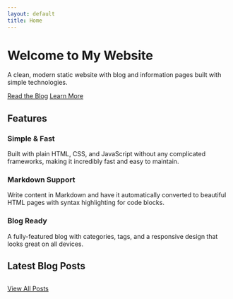 ```yaml
---
layout: default
title: Home
---
```


<div class="hero">
  <h1>Welcome to My Website</h1>
  <p>A clean, modern static website with blog and information pages built with simple technologies.</p>
  <div class="cta-buttons">
    <a href="/blog" class="button">Read the Blog</a>
    <a href="/about.html" class="button button-secondary">Learn More</a>
  </div>
</div>

<section>
  <h2 class="text-center">Features</h2>
  <div class="features">
    <div class="feature-card">
      <h3>Simple & Fast</h3>
      <p>Built with plain HTML, CSS, and JavaScript without any complicated frameworks, making it incredibly fast and easy to maintain.</p>
    </div>
    <div class="feature-card">
      <h3>Markdown Support</h3>
      <p>Write content in Markdown and have it automatically converted to beautiful HTML pages with syntax highlighting for code blocks.</p>
    </div>
    <div class="feature-card">
      <h3>Blog Ready</h3>
      <p>A fully-featured blog with categories, tags, and a responsive design that looks great on all devices.</p>
    </div>
  </div>
</section>

<section>
  <h2 class="text-center">Latest Blog Posts</h2>
  <div class="blog-posts">
    <!-- This will be populated by the build script -->
  </div>
  <div class="text-center" style="margin-top: 30px;">
    <a href="/blog" class="button">View All Posts</a>
  </div>
</section>
